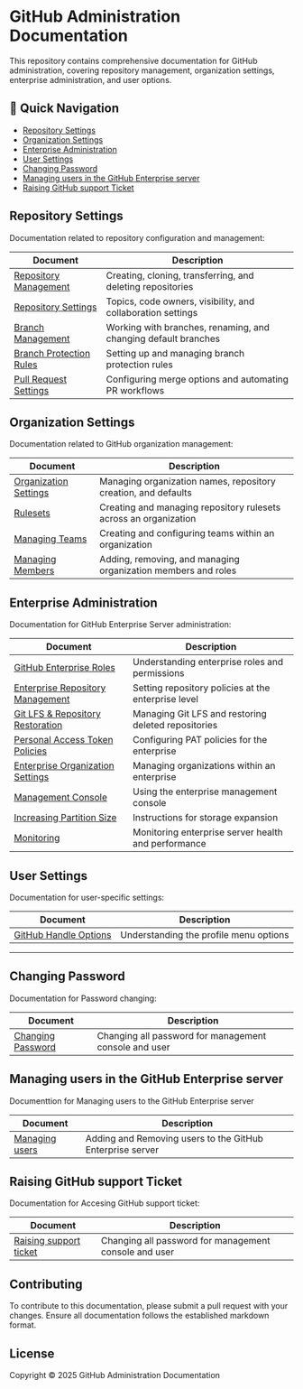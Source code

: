 # GitHub Administration Documentation

This repository contains comprehensive documentation for GitHub administration, covering repository management, organization settings, enterprise administration, and user options.

## 📌 Quick Navigation

- [Repository Settings](#repository-settings)
- [Organization Settings](#organization-settings)
- [Enterprise Administration](#enterprise-administration)
- [User Settings](#user-settings)
- [Changing Password](#changing-password)
- [Managing users in the GitHub Enterprise server](#managing-users-in-the-github-enterprise-server)
- [Raising GitHub support Ticket](#raising-github-support-ticket)

## Repository Settings

Documentation related to repository configuration and management:

| Document | Description |
|----------|-------------|
| [Repository Management](docs/Repository/REPOSITORY_MANAGEMENT.md) | Creating, cloning, transferring, and deleting repositories |
| [Repository Settings](docs/Repository/REPOSITORY_SETTINGS.md) | Topics, code owners, visibility, and collaboration settings |
| [Branch Management](docs/Repository/BRANCH_MANAGEMENT.md) | Working with branches, renaming, and changing default branches |
| [Branch Protection Rules](docs/Repository/BRANCH_PROTECTION_RULES.md) | Setting up and managing branch protection rules |
| [Pull Request Settings](docs/Repository/PULLREQUEST_SETTINGS.md) | Configuring merge options and automating PR workflows |

## Organization Settings

Documentation related to GitHub organization management:

| Document | Description |
|----------|-------------|
| [Organization Settings](docs/Organizations/ORGANIZATION_SETTINGS.md) | Managing organization names, repository creation, and defaults |
| [Rulesets](docs/Organizations/RULESETS.md) | Creating and managing repository rulesets across an organization |
| [Managing Teams](docs/Organizations/MANAGE_TEAMS.md) | Creating and configuring teams within an organization |
| [Managing Members](docs/Organizations/MANAGE_MEMBERS.md) | Adding, removing, and managing organization members and roles |

## Enterprise Administration

Documentation for GitHub Enterprise Server administration:

| Document | Description |
|----------|-------------|
| [GitHub Enterprise Roles](docs/Enterprise/GITHUB_ENTERPRISE_ROLES.md) | Understanding enterprise roles and permissions |
| [Enterprise Repository Management](docs/Enterprise/ENTERPRISE_REPOSITORY_MANAGEMENT_POLICIES.md) | Setting repository policies at the enterprise level |
| [Git LFS & Repository Restoration](docs/Enterprise/ENTERPRISE_REPO_LFS_RESTORATION_SETTINGS.md) | Managing Git LFS and restoring deleted repositories |
| [Personal Access Token Policies](docs/Enterprise/ENTERPRISE_PERSONAL_ACCESS_TOKEN.md) | Configuring PAT policies for the enterprise |
| [Enterprise Organization Settings](docs/Enterprise/ENTERPRISE_ORGANIZATION_SETTINGS.md) | Managing organizations within an enterprise |
| [Management Console](docs/Enterprise/ENTERPRISE_MANAGEMENT_CONSOLE.md) | Using the enterprise management console |
| [Increasing Partition Size](docs/Enterprise/ENTERPRISE_INCREASING%20PARTITION.md) | Instructions for storage expansion |
| [Monitoring](docs/Enterprise/ENTEPRISE_MONITORING.md) | Monitoring enterprise server health and performance |

## User Settings

Documentation for user-specific settings:

| Document | Description |
|----------|-------------|
| [GitHub Handle Options](docs/GITHUB_HANDLE_OPTION.md) | Understanding the profile menu options |

---

## Changing Password

Documentation for Password changing:

| Document | Description |
| -------- | ----------- |
| [Changing Password](docs/CHANGING_PASSWORD.md) | Changing all password for management console and user |

## Managing users in the GitHub Enterprise server

Documenttion for Managing users to the GitHub Enterprise server

| Document | Description |
| -------- | ----------- |
| [Managing users](docs/ADDING_REMOVING_USERS.md) | Adding and Removing users to the GitHub Enterprise server |

## Raising GitHub support Ticket
Documentation for Accesing GitHub support ticket:

| Document | Description |
| -------- | ----------- |
| [Raising support ticket](docs/SUPPORT_TICKET.md) | Changing all password for management console and user |

## Contributing

To contribute to this documentation, please submit a pull request with your changes. Ensure all documentation follows the established markdown format.

## License

Copyright © 2025 GitHub Administration Documentation